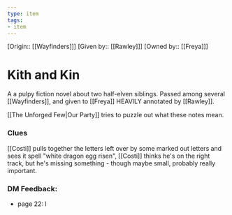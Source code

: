 ```yaml
---
type: item
tags:
- item
---
```

[Origin:: [[Wayfinders]]]
[Given by:: [[Rawley]]]
[Owned by:: [[Freya]]]

# Kith and Kin 
A a pulpy fiction novel about two half-elven siblings. Passed among several [[Wayfinders]], and given to [[Freya]] HEAVILY annotated by [[Rawley]]. 

[[The Unforged Few|Our Party]] tries to puzzle out what these notes mean. 

### Clues
[[Costi]] pulls together the letters left over by some marked out letters and sees it spell "white dragon egg risen", [[Costi]] thinks he's on the right track, but he's missing something - though maybe small, probably really important. 

### DM Feedback:
* page 22: I